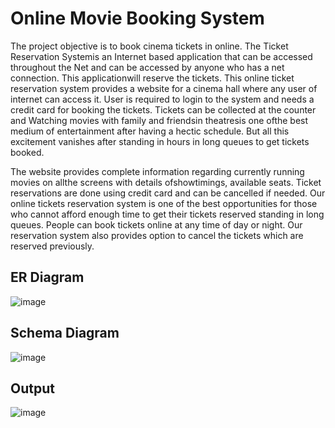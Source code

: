 # Online Movie Booking System

The project objective is to book cinema tickets in online. The Ticket Reservation Systemis an Internet based application that can be accessed throughout the Net and can be accessed by anyone who has a net connection. This applicationwill reserve the tickets. This online ticket reservation system provides a website for a cinema hall where any user of internet can access it. User is required to login to the system and needs a credit card for booking the tickets. Tickets can be collected at the counter and Watching movies with family and friendsin theatresis one ofthe best medium of entertainment after having a hectic schedule. But all this excitement vanishes after standing in hours in long queues to get tickets booked. 

The website provides complete information regarding currently running movies on allthe screens with details ofshowtimings, available seats. Ticket reservations are done using credit card and can be cancelled if needed. Our online tickets reservation system is one of the best opportunities for those who cannot afford enough time to get their tickets reserved standing in long queues. People can book tickets online at any time of day or night. Our reservation system also provides option to cancel the tickets which are reserved previously.

## ER Diagram
![image](https://user-images.githubusercontent.com/99204211/183666646-3062c2ab-689a-4599-9425-4c5b5d0a7784.png)

## Schema Diagram
![image](https://user-images.githubusercontent.com/99204211/183666744-006318ca-7802-4f5b-b83c-bb0415f36b62.png)

## Output
![image](https://user-images.githubusercontent.com/99204211/183666836-c2d6cf10-85ed-4cd2-a29d-255364045e70.png)

